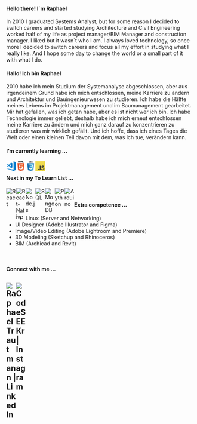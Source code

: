 
<!--
### Hi there 👋


**raphaeltrautmann/raphaeltrautmann** is a ✨ _special_ ✨ repository because its `README.md` (this file) appears on your GitHub profile.

Here are some ideas to get you started:

- 🔭 I’m currently working on ...
- 🌱 I’m currently learning ...
- 👯 I’m looking to collaborate on ...
- 🤔 I’m looking for help with ...
- 💬 Ask me about ...
- 📫 How to reach me: ...
- 😄 Pronouns: ...
- ⚡ Fun fact: ...
-->

#### Hello there! I`m Raphael

In 2010 I graduated Systems Analyst, but for some reason I decided to switch careers and started studying Architecture and Civil Engineering worked half of my life as project manager/BIM Manager and construction manager. I liked but it wasn`t who I am. I always loved technology, so once more I decided to switch careers and focus all my effort in studying what I really like. And I hope some day to change the world or a small part of it with what I do.
<br />

#### Hallo! Ich bin Raphael

2010 habe ich mein Studium der Systemanalyse abgeschlossen, aber aus irgendeinem Grund habe ich mich entschlossen, meine Karriere zu ändern und Architektur und Bauingenieurwesen zu studieren. Ich habe die Hälfte meines Lebens im Projektmanagement und im Baumanagement gearbeitet. Mir hat gefallen, was ich getan habe, aber es ist nicht wer ich bin. Ich habe Technologie immer geliebt, deshalb habe ich mich erneut entschlossen meine Karriere zu ändern und mich ganz darauf zu konzentrieren zu studieren was mir wirklich gefällt. Und ich hoffe, dass ich eines Tages die Welt oder einen kleinen Teil davon mit dem, was ich tue, verändern kann.
<br />

#### I’m currently learning ...

<img align="left" alt="Visual Studio Code" width="26px" src="https://raw.githubusercontent.com/github/explore/80688e429a7d4ef2fca1e82350fe8e3517d3494d/topics/visual-studio-code/visual-studio-code.png" />
<img align="left" alt="HTML5" width="26px" src="https://raw.githubusercontent.com/github/explore/80688e429a7d4ef2fca1e82350fe8e3517d3494d/topics/html/html.png" />
<img align="left" alt="CSS3" width="26px" src="https://raw.githubusercontent.com/github/explore/80688e429a7d4ef2fca1e82350fe8e3517d3494d/topics/css/css.png" />
<img align="left" alt="JavaScript" width="26px" src="https://raw.githubusercontent.com/github/explore/80688e429a7d4ef2fca1e82350fe8e3517d3494d/topics/javascript/javascript.png" />
<br />

#### Next in my To Learn List ...
<img align="left" alt="React" width="26px" src="https://e7.pngegg.com/pngimages/856/564/png-clipart-react-logo-javascript-front-and-back-ends-user-interface-others-miscellaneous-logo-thumbnail.png"/>
<img align="left" alt="React-Native" width="26px" src="https://e7.pngegg.com/pngimages/831/155/png-clipart-game-react-native-javascript-android-physics-symmetry-web-application-thumbnail.png"/>
<img align="left" alt="Node.js" width="26px" src="https://e7.pngegg.com/pngimages/477/472/png-clipart-node-js-javascript-react-logo-express-js-javascript-logo-text-trademark-thumbnail.png"/>
<img align="left" alt="SQL" width="26px" src="https://e7.pngegg.com/pngimages/170/924/png-clipart-microsoft-sql-server-microsoft-azure-sql-database-microsoft-text-logo-thumbnail.png"/>
<img align="left" alt="MongoDB" width="26px" src="https://e7.pngegg.com/pngimages/768/167/png-clipart-mongodb-nosql-document-oriented-database-nosql-icon-leaf-grass-thumbnail.png"/>
<img align="left" alt="Python" width="26px" src="https://e7.pngegg.com/pngimages/140/948/png-clipart-blue-and-yellow-logo-python-logo-programmer-fierce-python-s-cdr-angle-thumbnail.png"/>
<img align="left" alt="Arduino" width="26px" src="https://e7.pngegg.com/pngimages/143/1008/png-clipart-arduino-integrated-development-environment-open-source-hardware-computer-software-installation-skin-miscellaneous-electronics-thumbnail.png"/>
<br />

#### Extra competence ...

- Linux (Server and Networking)
- UI Designer (Adobe Illustrator and Figma)
- Image/Video Editing (Adobe Lightroom and Premiere)
- 3D Modeling (Sketchup and Rhinoceros)
- BIM (Archicad and Revit)
<br />

#### Connect with me ...

[<img align="left" alt="Raphael Trautmann | LinkedIn" width="26px" src="https://e7.pngegg.com/pngimages/93/587/png-clipart-linkedin-logo-linkedin-logo-computer-icons-business-symbol-linkedin-icon-miscellaneous-blue-thumbnail.png" />][linkedin]
[<img align="left" alt="CodeSEEKr | Instagram" width="28px" src="https://e7.pngegg.com/pngimages/138/961/png-clipart-instagram-logo-logo-sticker-decal-instagram-miscellaneous-text-thumbnail.png" />][instagram]
<br/>
---

[instagram]: https://instagram.com/codeseekr
[linkedin]: https://www.linkedin.com/in/raphaeltrautmann/
